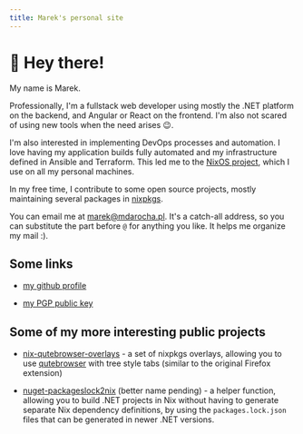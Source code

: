 ```yaml
---
title: Marek's personal site
---
```


# :wave: Hey there!

My name is Marek.

Professionally, I'm a fullstack web developer using mostly the .NET platform
on the backend, and Angular or React on the frontend. I'm also not scared of using
new tools when the need arises :wink:.

I'm also interested in implementing DevOps processes and automation. I love
having my application builds fully automated and my infrastructure defined in
Ansible and Terraform. This led me to the [NixOS project](https://nixos.org/),
which I use on all my personal machines.

In my free time, I contribute to some open source projects, mostly maintaining
several packages in [nixpkgs](https://github.com/NixOS/nixpkgs).

You can email me at [marek@mdarocha.pl](mailto:marek@mdarocha.pl). It's a catch-all address,
so you can substitute the part before `@` for anything you like. It helps me organize my mail :).

## Some links

- [my github profile](https://github.com/mdarocha)

- [my PGP public key](https://mdarocha.pl/my-pgp.key)

## Some of my more interesting public projects

- [nix-qutebrowser-overlays](https://github.com/mdarocha/nix-qutebrowser-overlays) -
  a set of nixpkgs overlays, allowing you to use
  [qutebrowser](https://github.com/qutebrowser/qutebrowser) with tree style
  tabs (similar to the original Firefox extension)

- [nuget-packageslock2nix](https://github.com/mdarocha/nuget-packageslock2nix) (better name pending) -
  a helper function, allowing you to build .NET projects in Nix without having to generate
  separate Nix dependency definitions, by using the `packages.lock.json` files that can be
  generated in newer .NET versions.
